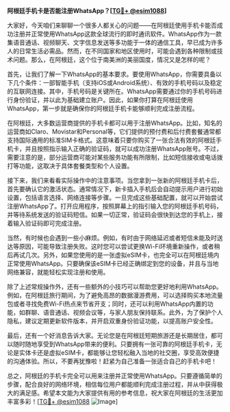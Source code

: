 **阿根廷手机卡是否能注册WhatsApp？[[TG💪+ @esim1088](https://t.me/s/esim1088)]**

大家好，今天咱们来聊聊一个很多人都关心的问题——在阿根廷使用手机卡能否成功注册并正常使用WhatsApp这款全球流行的即时通讯软件。WhatsApp作为一款集语音通话、视频聊天、文字信息发送等多功能于一体的通信工具，早已成为许多人的日常生活必需品。然而，在不同国家和地区使用时，可能会遇到各种限制或技术问题。那么，在阿根廷，这个位于南美洲的美丽国度，情况又是怎样的呢？

首先，让我们了解一下WhatsApp的基本要求。要使用WhatsApp，你需要具备以下几个条件：一部智能手机（支持iOS或Android系统）、有效的手机号码以及稳定的互联网连接。其中，手机号码是关键所在。WhatsApp需要通过你的手机号码进行身份验证，并以此为基础建立账户。因此，如果你打算在阿根廷使用WhatsApp，第一步就是确保你的阿根廷手机卡能够顺利完成注册流程。

在阿根廷，大多数运营商提供的手机卡都可以用于注册WhatsApp。比如，知名的运营商如Claro、Movistar和Personal等，它们提供的预付费和后付费套餐通常都支持国际通用的标准SIM卡格式。这意味着只要你购买了一张合法有效的阿根廷手机卡，并且按照指示输入正确的验证码，就可以成功注册WhatsApp账号。不过，需要注意的是，部分运营商可能对某些服务功能有所限制，比如短信接收或电话拨打等功能，这取决于具体套餐类型和个人设置。

接下来，我们来看看实际操作中的注意事项。当您拿到一张新的阿根廷手机卡后，首先要确认它的激活状态。通常情况下，新卡插入手机后会自动提示用户进行初始设置，包括语言选择、网络连接等步骤。一旦完成这些基础配置，就可以开始尝试注册WhatsApp了。打开应用程序，按照屏幕上的指引输入您的阿根廷手机号码，并等待系统发送的验证码短信。如果一切正常，验证码会很快到达您的手机上，接着输入验证码即可完成注册。

当然，有时候也会遇到一些小麻烦。例如，有时由于网络延迟或者短信未能及时送达等原因，可能导致注册失败。这时您可以尝试更换Wi-Fi环境重新操作，或者稍后再试几次。另外，如果您使用的是一张虚拟eSIM卡，也完全可以在阿根廷境内正常使用WhatsApp。只要确保该eSIM卡已经正确绑定到您的设备，并且与当地网络兼容，就能轻松实现注册和使用。

除了上述常规操作外，还有一些额外的小技巧可以帮助您更好地利用WhatsApp。例如，在阿根廷旅行期间，为了避免高昂的数据漫游费用，可以选择购买本地流量包或者寻找免费Wi-Fi热点来节省开支；同时，还可以利用WhatsApp内置的功能，如群聊、语音通话、视频会议等，与家人朋友保持联系。此外，为了保护个人隐私，建议定期更新软件版本，并开启双重身份验证功能，以提高账户安全性。

最后，还有一个好消息告诉大家。无论您是在阿根廷短期旅游还是长期居住，都可以随时随地享受到WhatsApp带来的便利。只要拥有一张可靠的阿根廷手机卡，无论是实体卡还是虚拟eSIM卡，都能够让您轻松融入当地的社交圈，享受高效便捷的沟通体验。所以，不要再犹豫啦！赶紧为自己准备一张适合自己的手机卡吧！

总之，阿根廷的手机卡完全可以用来注册并正常使用WhatsApp。只要遵循简单的步骤，配合良好的网络环境，相信每位用户都能顺利完成注册过程，并从中获得极大的满足感。希望本文能为大家提供有用的参考信息，祝大家在阿根廷的生活更加丰富多彩！[[TG💪+ @esim1088](https://t.me/s/esim1088) ![Image](https://i.postimg.cc/4NQfJmqS/Snipaste-2025-05-13-00-14-12.png)]
